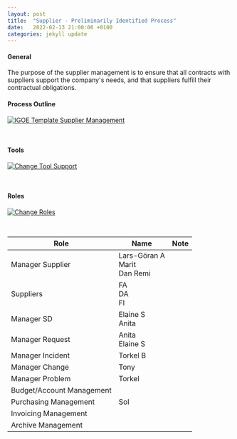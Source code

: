 ```yaml
---
layout: post
title:  "Supplier - Preliminarily Identified Process"
date:   2022-02-13 21:00:06 +0100
categories: jekyll update
---
```


#### General
The purpose of the supplier management is to ensure that all contracts with suppliers support the company's needs, and that suppliers fulfill their contractual obligations.

#### Process Outline
[![IGOE Template Supplier Management](/processes/assets/images/process-supm.png)](/processes/assets/images/process-supm.png)

<br />

#### Tools
[![Change Tool Support](/processes/assets/images/tools-supm.png)](/processes/assets/images/tools-supm.png)

<br />

#### Roles
[![Change Roles](/processes/assets/images/roles-supm.png)](/processes/assets/images/roles-supm.png)



<br />

| Role | Name | Note |
| -- | -- | -- |
| Manager Supplier | Lars-Göran A <br /> Marit  <br /> Dan Remi | |
| Suppliers | FA <br /> DA <br /> FI |  |
| Manager SD | Elaine S  <br /> Anita |  |
| Manager Request | Anita  <br /> Elaine S |  |
| Manager Incident | Torkel B |  |
| Manager Change | Tony |  |
| Manager Problem | Torkel | |
| Budget/Account Management | |
| Purchasing Management | Sol |
| Invoicing Management | |
| Archive Management | |
